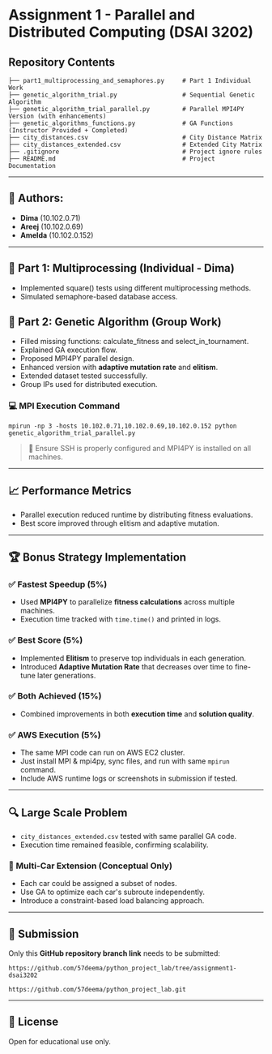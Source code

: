 # Assignment 1 - Parallel and Distributed Computing (DSAI 3202)

## Repository Contents
```
├── part1_multiprocessing_and_semaphores.py     # Part 1 Individual Work
├── genetic_algorithm_trial.py                  # Sequential Genetic Algorithm
├── genetic_algorithm_trial_parallel.py         # Parallel MPI4PY Version (with enhancements)
├── genetic_algorithms_functions.py             # GA Functions (Instructor Provided + Completed)
├── city_distances.csv                          # City Distance Matrix
├── city_distances_extended.csv                 # Extended City Matrix
├── .gitignore                                  # Project ignore rules
├── README.md                                   # Project Documentation
```

---

## 👤 Authors:
- **Dima** (10.102.0.71)
- **Areej** (10.102.0.69)
- **Amelda** (10.102.0.152)

---

## 🔸 Part 1: Multiprocessing (Individual - Dima)
- Implemented square() tests using different multiprocessing methods.
- Simulated semaphore-based database access.

## 🔸 Part 2: Genetic Algorithm (Group Work)
- Filled missing functions: calculate_fitness and select_in_tournament.
- Explained GA execution flow.
- Proposed MPI4PY parallel design.
- Enhanced version with **adaptive mutation rate** and **elitism**.
- Extended dataset tested successfully.
- Group IPs used for distributed execution.

### 💻 MPI Execution Command
```
mpirun -np 3 -hosts 10.102.0.71,10.102.0.69,10.102.0.152 python genetic_algorithm_trial_parallel.py
```
> 📌 Ensure SSH is properly configured and MPI4PY is installed on all machines.

---

## 📈 Performance Metrics
- Parallel execution reduced runtime by distributing fitness evaluations.
- Best score improved through elitism and adaptive mutation.

---

## 🏆 Bonus Strategy Implementation

### ✅ Fastest Speedup (5%)
- Used **MPI4PY** to parallelize **fitness calculations** across multiple machines.
- Execution time tracked with `time.time()` and printed in logs.

### ✅ Best Score (5%)
- Implemented **Elitism** to preserve top individuals in each generation.
- Introduced **Adaptive Mutation Rate** that decreases over time to fine-tune later generations.

### ✅ Both Achieved (15%)
- Combined improvements in both **execution time** and **solution quality**.

### ✅ AWS Execution (5%)
- The same MPI code can run on AWS EC2 cluster.
- Just install MPI & mpi4py, sync files, and run with same `mpirun` command.
- Include AWS runtime logs or screenshots in submission if tested.

---

## 🔍 Large Scale Problem
- `city_distances_extended.csv` tested with same parallel GA code.
- Execution time remained feasible, confirming scalability.

### 🚗 Multi-Car Extension (Conceptual Only)
- Each car could be assigned a subset of nodes.
- Use GA to optimize each car's subroute independently.
- Introduce a constraint-based load balancing approach.

---

## 📂 Submission
Only this **GitHub repository branch link** needs to be submitted:
```
https://github.com/57deema/python_project_lab/tree/assignment1-dsai3202
```
```
https://github.com/57deema/python_project_lab.git
```
---

## 📄 License
Open for educational use only.